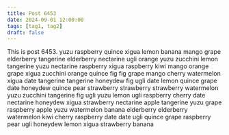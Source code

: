 ```yaml
---
title: Post 6453
date: 2024-09-01 12:00:00
tags: [tag1, tag2]
draft: false
---
```

This is post 6453.
yuzu
raspberry
quince
xigua
lemon
banana
mango
grape
elderberry
tangerine
elderberry
nectarine
ugli
orange
yuzu
zucchini
lemon
tangerine
yuzu
nectarine
raspberry
xigua
raspberry
kiwi
mango
orange
grape
xigua
zucchini
orange
quince
fig
fig
grape
mango
cherry
watermelon
xigua
date
tangerine
tangerine
honeydew
fig
ugli
date
lemon
quince
grape
date
honeydew
quince
pear
strawberry
strawberry
strawberry
watermelon
yuzu
zucchini
tangerine
fig
ugli
yuzu
lemon
ugli
raspberry
cherry
date
nectarine
honeydew
xigua
strawberry
nectarine
apple
tangerine
yuzu
grape
raspberry
apple
yuzu
watermelon
banana
elderberry
elderberry
watermelon
kiwi
cherry
raspberry
date
date
ugli
quince
grape
raspberry
pear
ugli
honeydew
lemon
xigua
strawberry
banana
